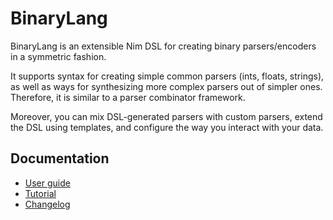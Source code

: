 # BinaryLang
BinaryLang is an extensible Nim DSL for creating binary parsers/encoders in a
symmetric fashion.

It supports syntax for creating simple common parsers (ints, floats, strings),
as well as ways for synthesizing more complex parsers out of simpler ones.
Therefore, it is similar to a parser combinator framework.

Moreover, you can mix DSL-generated parsers with custom parsers, extend the DSL using
templates, and configure the way you interact with your data.

## Documentation
- [User guide](https://sealmove.github.io/binarylang/)
- [Tutorial](https://sealmove.github.io/binarylang/tutorial)
- [Changelog](https://sealmove.github.io/binarylang/changelog)